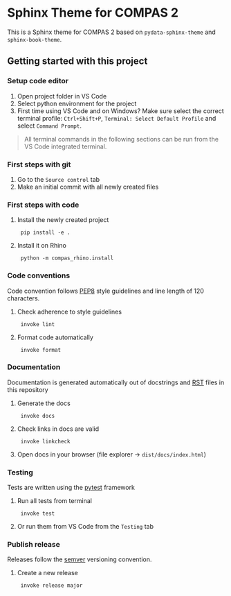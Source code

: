 # Sphinx Theme for COMPAS 2

This is a Sphinx theme for COMPAS 2 based on ``pydata-sphinx-theme`` and ``sphinx-book-theme``.

## Getting started with this project

### Setup code editor

1. Open project folder in VS Code
2. Select python environment for the project
3. First time using VS Code and on Windows? Make sure select the correct terminal profile: `Ctrl+Shift+P`, `Terminal: Select Default Profile` and select `Command Prompt`.

> All terminal commands in the following sections can be run from the VS Code integrated terminal.

### First steps with git

1. Go to the `Source control` tab
2. Make an initial commit with all newly created files

### First steps with code

1. Install the newly created project

        pip install -e .

2. Install it on Rhino

        python -m compas_rhino.install

### Code conventions

Code convention follows [PEP8](https://pep8.org/) style guidelines and line length of 120 characters.

1. Check adherence to style guidelines

        invoke lint

2. Format code automatically

        invoke format

### Documentation

Documentation is generated automatically out of docstrings and [RST](https://www.sphinx-doc.org/en/master/usage/restructuredtext/basics.html) files in this repository

1. Generate the docs

        invoke docs

2. Check links in docs are valid

        invoke linkcheck

3. Open docs in your browser (file explorer -> `dist/docs/index.html`)

### Testing

Tests are written using the [pytest](https://docs.pytest.org/) framework

1. Run all tests from terminal

        invoke test

2. Or run them from VS Code from the `Testing` tab

### Publish release

Releases follow the [semver](https://semver.org/spec/v2.0.0.html) versioning convention.

1. Create a new release

        invoke release major
